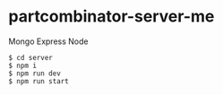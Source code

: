 # partcombinator-server-me
Mongo Express Node

```
$ cd server
$ npm i
$ npm run dev
$ npm run start
```
